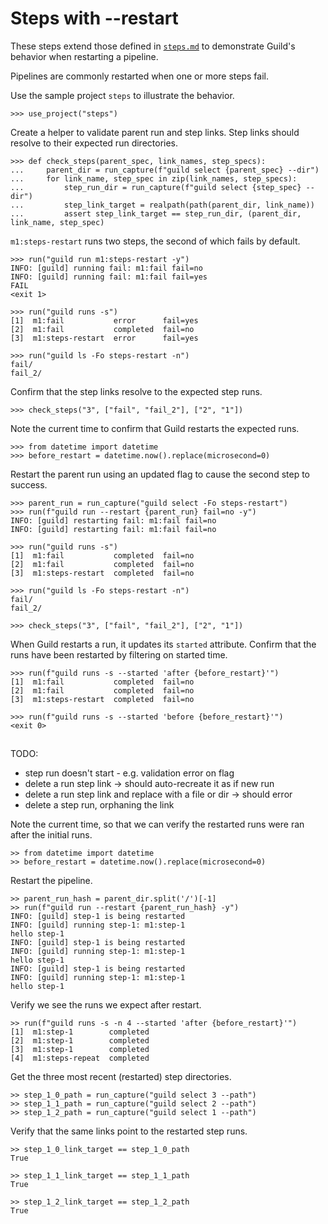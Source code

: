 # Steps with --restart

These steps extend those defined in [`steps.md`](steps.md) to
demonstrate Guild's behavior when restarting a pipeline.

Pipelines are commonly restarted when one or more steps fail.

Use the sample project `steps` to illustrate the behavior.

    >>> use_project("steps")

Create a helper to validate parent run and step links. Step links
should resolve to their expected run directories.

    >>> def check_steps(parent_spec, link_names, step_specs):
    ...     parent_dir = run_capture(f"guild select {parent_spec} --dir")
    ...     for link_name, step_spec in zip(link_names, step_specs):
    ...         step_run_dir = run_capture(f"guild select {step_spec} --dir")
    ...         step_link_target = realpath(path(parent_dir, link_name))
    ...         assert step_link_target == step_run_dir, (parent_dir, link_name, step_spec)

`m1:steps-restart` runs two steps, the second of which fails by
default.

    >>> run("guild run m1:steps-restart -y")
    INFO: [guild] running fail: m1:fail fail=no
    INFO: [guild] running fail: m1:fail fail=yes
    FAIL
    <exit 1>

    >>> run("guild runs -s")
    [1]  m1:fail           error      fail=yes
    [2]  m1:fail           completed  fail=no
    [3]  m1:steps-restart  error      fail=yes

    >>> run("guild ls -Fo steps-restart -n")
    fail/
    fail_2/

Confirm that the step links resolve to the expected step runs.

    >>> check_steps("3", ["fail", "fail_2"], ["2", "1"])

Note the current time to confirm that Guild restarts the expected runs.

    >>> from datetime import datetime
    >>> before_restart = datetime.now().replace(microsecond=0)

Restart the parent run using an updated flag to cause the second step
to success.

    >>> parent_run = run_capture("guild select -Fo steps-restart")
    >>> run(f"guild run --restart {parent_run} fail=no -y")
    INFO: [guild] restarting fail: m1:fail fail=no
    INFO: [guild] restarting fail: m1:fail fail=no

    >>> run("guild runs -s")
    [1]  m1:fail           completed  fail=no
    [2]  m1:fail           completed  fail=no
    [3]  m1:steps-restart  completed  fail=no

    >>> run("guild ls -Fo steps-restart -n")
    fail/
    fail_2/

    >>> check_steps("3", ["fail", "fail_2"], ["2", "1"])

When Guild restarts a run, it updates its `started` attribute. Confirm
that the runs have been restarted by filtering on started time.

    >>> run(f"guild runs -s --started 'after {before_restart}'")
    [1]  m1:fail           completed  fail=no
    [2]  m1:fail           completed  fail=no
    [3]  m1:steps-restart  completed  fail=no

    >>> run(f"guild runs -s --started 'before {before_restart}'")
    <exit 0>


##

TODO:

- step run doesn't start - e.g. validation error on flag
- delete a run step link -> should auto-recreate it as if new run
- delete a run step link and replace with a file or dir -> should error
- delete a step run, orphaning the link


Note the current time, so that we can verify the restarted runs were
ran after the initial runs.

    >> from datetime import datetime
    >> before_restart = datetime.now().replace(microsecond=0)

Restart the pipeline.

    >> parent_run_hash = parent_dir.split('/')[-1]
    >> run(f"guild run --restart {parent_run_hash} -y")
    INFO: [guild] step-1 is being restarted
    INFO: [guild] running step-1: m1:step-1
    hello step-1
    INFO: [guild] step-1 is being restarted
    INFO: [guild] running step-1: m1:step-1
    hello step-1
    INFO: [guild] step-1 is being restarted
    INFO: [guild] running step-1: m1:step-1
    hello step-1

Verify we see the runs we expect after restart.

    >> run(f"guild runs -s -n 4 --started 'after {before_restart}'")
    [1]  m1:step-1        completed
    [2]  m1:step-1        completed
    [3]  m1:step-1        completed
    [4]  m1:steps-repeat  completed

Get the three most recent (restarted) step directories.

    >> step_1_0_path = run_capture("guild select 3 --path")
    >> step_1_1_path = run_capture("guild select 2 --path")
    >> step_1_2_path = run_capture("guild select 1 --path")

Verify that the same links point to the restarted step runs.

    >> step_1_0_link_target == step_1_0_path
    True

    >> step_1_1_link_target == step_1_1_path
    True

    >> step_1_2_link_target == step_1_2_path
    True
